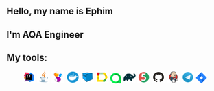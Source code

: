 ## Hello, my name is Ephim
## I'm AQA Engineer

## My tools:
<p align="center">
<img width="6%" title="IntelliJ IDEA" src="logos/Intelij_IDEA.svg">
<img width="6%" title="Java" src="logos/Java.svg">
<img width="6%" title="Selenide" src="logos/Selenide.svg">
  <img width="6%" title="Docker" src="logos/Docker.svg">
<img width="6%" title="Selenoid" src="logos/Selenoid.svg">
<img width="6%" title="Allure Report" src="logos/Allure_Report.svg">
<img width="5%" title="Allure TestOps" src="logos/AllureTestOps.svg">
<img width="6%" title="Gradle" src="logos/Gradle.svg">
<img width="6%" title="JUnit5" src="logos/JUnit5.svg">
<img width="6%" title="GitHub" src="logos/GitHub.svg">
<img width="6%" title="Jenkins" src="logos/Jenkins.svg">
<img width="6%" title="Telegram" src="logos/Telegram.svg">
<img width="5%" title="Jira" src="logos/Jira.svg">
</p>
<!--
**EphimSh/EphimSh** is a ✨ _special_ ✨ repository because its `README.md` (this file) appears on your GitHub profile.

Here are some ideas to get you started:

- 🔭 I’m currently working on ...
- 🌱 I’m currently learning ...
- 👯 I’m looking to collaborate on ...
- 🤔 I’m looking for help with ...
- 💬 Ask me about ...
- 📫 How to reach me: ...
- 😄 Pronouns: ...
- ⚡ Fun fact: ...
-->
